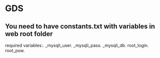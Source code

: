 # GDS
## You need to have constants.txt with variables in web root folder
required variables:.
_mysqli_user.
_mysqli_pass.
_mysqli_db.
root_login.
root_psw.
